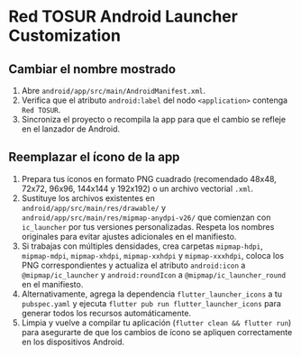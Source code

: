 # Red TOSUR Android Launcher Customization

## Cambiar el nombre mostrado
1. Abre `android/app/src/main/AndroidManifest.xml`.
2. Verifica que el atributo `android:label` del nodo `<application>` contenga `Red TOSUR`.
3. Sincroniza el proyecto o recompila la app para que el cambio se refleje en el lanzador de Android.

## Reemplazar el ícono de la app
1. Prepara tus íconos en formato PNG cuadrado (recomendado 48x48, 72x72, 96x96, 144x144 y 192x192) o un archivo vectorial `.xml`.
2. Sustituye los archivos existentes en `android/app/src/main/res/drawable/` y `android/app/src/main/res/mipmap-anydpi-v26/` que comienzan con `ic_launcher` por tus versiones personalizadas. Respeta los nombres originales para evitar ajustes adicionales en el manifiesto.
3. Si trabajas con múltiples densidades, crea carpetas `mipmap-hdpi`, `mipmap-mdpi`, `mipmap-xhdpi`, `mipmap-xxhdpi` y `mipmap-xxxhdpi`, coloca los PNG correspondientes y actualiza el atributo `android:icon` a `@mipmap/ic_launcher` y `android:roundIcon` a `@mipmap/ic_launcher_round` en el manifiesto.
4. Alternativamente, agrega la dependencia `flutter_launcher_icons` a tu `pubspec.yaml` y ejecuta `flutter pub run flutter_launcher_icons` para generar todos los recursos automáticamente.
5. Limpia y vuelve a compilar tu aplicación (`flutter clean && flutter run`) para asegurarte de que los cambios de ícono se apliquen correctamente en los dispositivos Android.
